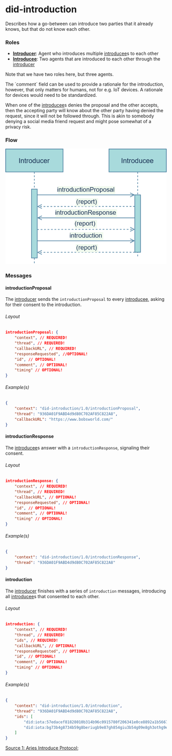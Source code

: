# did-introduction

Describes how a go-between can introduce two parties that it already knows, but that do not know each other.

### Roles
- <u>**Introducer**</u>: Agent who introduces multiple <u>introducee</u>s to each other
- <u>**Introducee**</u>: Two agents that are introduced to each other through the <u>introducer</u>

Note that we have two roles here, but three agents.

The ´comment´ field can be used to provide a rationale for the introduction, however, that only matters for humans, not for e.g. IoT devices. A rationale for devices would need to be standardized.

When one of the <u>introducee</u>s denies the proposal and the other accepts, then the accepting party will know about the other party having denied the request, since it will not be followed through. This is akin to somebody denying a social media friend request and might pose somewhat of a privacy risk.

### Flow

![did-introduction flow](./img/did-introduction.png)

### Messages

#### introductionProposal
The <u>introducer</u> sends the `introductionProposal` to every <u>introducee</u>, asking for their consent to the introduction.

###### Layout

```JSON
introductionProposal: {
    "context", // REQUIRED!
    "thread", // REQUIRED!
    "callbackURL", // REQUIRED!
    "responseRequested", //OPTIONAL!
    "id", // OPTIONAL!
    "comment", // OPTIONAL!
    "timing" // OPTIONAL!
}
```

###### Example(s)

```JSON
{
    "context": "did-introduction/1.0/introductionProposal",
    "thread": "936DA01F9ABD4d9d80C702AF85C822A8",
    "callbackURL": "https://www.bobsworld.com/"
}
```

#### introductionResponse
The <u>introducee</u>s answer with a `introductionResponse`, signaling their consent.

###### Layout

```JSON
introductionResponse: {
    "context", // REQUIRED!
    "thread", // REQUIRED!
    "callbackURL", // OPTIONAL!
    "responseRequested", // OPTIONAL!
    "id", // OPTIONAL!
    "comment", // OPTIONAL!
    "timing" // OPTIONAL!
}
```

###### Example(s)

```JSON
{
    "context": "did-introduction/1.0/introductionResponse",
    "thread": "936DA01F9ABD4d9d80C702AF85C822A8"
}
```

#### introduction
The <u>introducer</u> finishes with a series of `introduction` messages, introducing all <u>introducee</u>s that consented to each other.

###### Layout

```JSON
introduction: {
    "context", // REQUIRED!
    "thread", // REQUIRED!
    "ids", // REQUIRED!
    "callbackURL", // OPTIONAL!
    "responseRequested", // OPTIONAL!
    "id", // OPTIONAL!
    "comment", // OPTIONAL!
    "timing" // OPTIONAL!
}
```

###### Example(s)

```JSON
{
    "context": "did-introduction/1.0/introduction",
    "thread": "936DA01F9ABD4d9d80C702AF85C822A8",
    "ids": [
        "did:iota:57edacef81828010b314b96c0915780f206341e0ce8892a1b56678c174eef2e8",
        "did:iota:bg73b4g8734b59g8beriugb9e87gh854giu3b54g09e8gh3othg9ewhg8we7ghb4"
    ]
}
```

[Source 1: Aries Introduce Protocol](https://github.com/hyperledger/aries-rfcs/blob/master/features/0028-introduce/README.md);